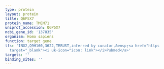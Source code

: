 ```yaml
---
type: protein
layout: protein
title: Q6P5X7
protein_name: TMEM71
uniprot_accession: Q6P5X7
ncbi_gene_id: '137835'
organism: Homo sapiens
function: target gene
tfs: 'ING2,Q9H160,3622,TRRUST,inferred by curator,&ensp;<a href="https://www.ncbi.nlm.nih.gov/pubmed/?term=20676127%5Buid%5D"
  target="_blank"><i uk-icon="icon: link"></i>Pubmed</a>'
targets: ''
binding_sites: ''
---
```

